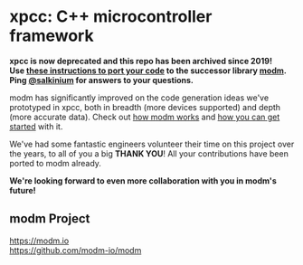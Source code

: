 # xpcc: C++ microcontroller framework

**xpcc is now deprecated and this repo has been archived since 2019!**  
**Use [these instructions to port your code](https://github.com/modm-io/modm/blob/develop/docs/porting_xpcc_to_modm.md) to the successor library [modm](https://modm.io).**  
**Ping [@salkinium](https://github.com/salkinium) for answers to your questions.**

modm has significantly improved on the code generation ideas we've prototyped in xpcc, both in breadth (more devices supported) and depth (more accurate data). Check out [how modm works](https://modm.io/how-modm-works) and [how you can get started](https://modm.io/guide/getting-started) with it.

We've had some fantastic engineers volunteer their time on this project over the years, to all of you a big **THANK YOU**! All your contributions have been ported to modm already.

**We're looking forward to even more collaboration with you in modm's future!**

## modm Project

https://modm.io  
https://github.com/modm-io/modm
